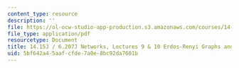 ```yaml
---
content_type: resource
description: ''
file: https://ol-ocw-studio-app-production.s3.amazonaws.com/courses/14-15j-networks-spring-2018/5bf642a45aafcfde7a0e8bc92da7601b_MIT14_15JS18_lec9-10.pdf
file_type: application/pdf
resourcetype: Document
title: 14.15J / 6.207J Networks, Lectures 9 & 10 Erdos-Renyi Graphs and Phase Transitions
uid: 5bf642a4-5aaf-cfde-7a0e-8bc92da7601b
---
```

